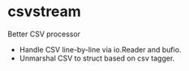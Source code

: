 # csvstream
Better CSV processor
- Handle CSV line-by-line via io.Reader and bufio.
- Unmarshal CSV to struct based on csv tagger. 
